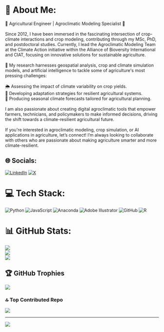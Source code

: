 # 💫 About Me:
🌾 Agricultural Engineer | Agroclimatic Modeling Specialist 🌱<br><br>Since 2012, I have been immersed in the fascinating intersection of crop-climate interactions and crop modeling, contributing through my MSc, PhD, and postdoctoral studies. Currently, I lead the Agroclimatic Modeling Team at the Climate Action initiative within the Alliance of Bioversity International and CIAT, focusing on innovative solutions for sustainable agriculture.<br><br>🚜 My research harnesses geospatial analysis, crop and climate simulation models, and artificial intelligence to tackle some of agriculture's most pressing challenges:<br><br>🌦️ Assessing the impact of climate variability on crop yields.<br>🌱 Developing adaptation strategies for resilient agricultural systems.<br>📅 Producing seasonal climate forecasts tailored for agricultural planning.<br><br>I am also passionate about creating digital agroclimatic tools that empower farmers, technicians, and policymakers to make informed decisions, driving the shift towards a climate-resilient agricultural future.<br><br>If you're interested in agroclimatic modeling, crop simulation, or AI applications in agriculture, let’s connect! I’m always looking to collaborate with others who are passionate about making agriculture smarter and more climate-resilient.


## 🌐 Socials:
[![LinkedIn](https://img.shields.io/badge/LinkedIn-%230077B5.svg?logo=linkedin&logoColor=white)](https://linkedin.com/in/camilo-barrios-pérez-07689490) [![X](https://img.shields.io/badge/X-black.svg?logo=X&logoColor=white)](https://x.com/Camilo_BarriosP) 

# 💻 Tech Stack:
![Python](https://img.shields.io/badge/python-3670A0?style=flat&logo=python&logoColor=ffdd54) ![JavaScript](https://img.shields.io/badge/javascript-%23323330.svg?style=flat&logo=javascript&logoColor=%23F7DF1E) ![Anaconda](https://img.shields.io/badge/Anaconda-%2344A833.svg?style=flat&logo=anaconda&logoColor=white) ![Adobe Illustrator](https://img.shields.io/badge/adobe%20illustrator-%23FF9A00.svg?style=flat&logo=adobe%20illustrator&logoColor=white) ![GitHub](https://img.shields.io/badge/github-%23121011.svg?style=flat&logo=github&logoColor=white) ![R](https://img.shields.io/badge/r-%23276DC3.svg?style=flat&logo=r&logoColor=white)
# 📊 GitHub Stats:
![](https://github-readme-stats.vercel.app/api?username=cbarriosperez&theme=transparent&hide_border=false&include_all_commits=false&count_private=false)<br/>
![](https://github-readme-streak-stats.herokuapp.com/?user=cbarriosperez&theme=transparent&hide_border=false)<br/>
![](https://github-readme-stats.vercel.app/api/top-langs/?username=cbarriosperez&theme=transparent&hide_border=false&include_all_commits=false&count_private=false&layout=compact)

## 🏆 GitHub Trophies
![](https://github-profile-trophy.vercel.app/?username=cbarriosperez&theme=transparent&no-frame=true&no-bg=true&margin-w=4)

### 🔝 Top Contributed Repo
![](https://github-contributor-stats.vercel.app/api?username=cbarriosperez&limit=5&theme=transparent&combine_all_yearly_contributions=true)

---
[![](https://visitcount.itsvg.in/api?id=cbarriosperez&icon=0&color=0)](https://visitcount.itsvg.in)

<!-- Proudly created with GPRM ( https://gprm.itsvg.in ) -->

